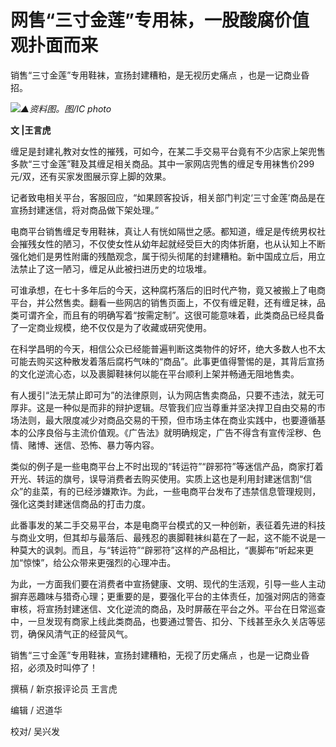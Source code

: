 # 网售“三寸金莲”专用袜，一股酸腐价值观扑面而来

销售“三寸金莲”专用鞋袜，宣扬封建糟粕，是无视历史痛点 ，也是一记商业昏招。

![](https://inews.gtimg.com/newsapp_bt/0/15775896413/1000)_▲资料图。图/IC photo_

**文 |王言虎**

缠足是封建礼教对女性的摧残，可如今，在某二手交易平台竟有不少店家上架兜售多款“三寸金莲”鞋及其缠足相关商品。其中一家网店兜售的缠足专用袜售价299元/双，还有买家发图展示穿上脚的效果。

记者致电相关平台，客服回应，“如果顾客投诉，相关部门判定‘三寸金莲’商品是在宣扬封建迷信，将对商品做下架处理。”

电商平台销售缠足专用鞋袜，真让人有恍如隔世之感。都知道，缠足是传统男权社会摧残女性的陋习，不仅使女性从幼年起就经受巨大的肉体折磨，也从认知上不断强化她们是男性附庸的残酷观念，属于彻头彻尾的封建糟粕。新中国成立后，用立法禁止了这一陋习，缠足从此被扫进历史的垃圾堆。

可谁承想，在七十多年后的今天，这种腐朽落后的旧时代产物，竟又被搬上了电商平台，并公然售卖。翻看一些网店的销售页面上，不仅有缠足鞋，还有缠足袜，品类可谓齐全，而且有的明确写着“按需定制”。这很可能意味着，此类商品已经具备了一定商业规模，绝不仅仅是为了收藏或研究使用。

在科学昌明的今天，相信公众已经能普遍判断这类物件的好坏，绝大多数人也不太可能去购买这种散发着落后腐朽气味的“商品”。此事更值得警惕的是，其背后宣扬的文化逆流心态，以及裹脚鞋袜何以能在平台顺利上架并畅通无阻地售卖。

有人援引“法无禁止即可为”的法律原则，认为网店售卖商品，只要不违法，就无可厚非。这是一种似是而非的辩护逻辑。尽管我们应当尊重并坚决捍卫自由交易的市场法则，最大限度减少对商品交易的干预，但市场主体在商业实践中，也要遵循基本的公序良俗与主流价值观。《广告法》就明确规定，广告不得含有宣传淫秽、色情、赌博、迷信、恐怖、暴力等内容。

类似的例子是一些电商平台上不时出现的“转运符”“辟邪符”等迷信产品，商家打着开光、转运的旗号，误导消费者去购买使用。实质上这也是利用封建迷信割“信众”的韭菜，有的已经涉嫌欺诈。为此，一些电商平台发布了违禁信息管理规则，强化这类封建迷信商品的打击力度。

此番事发的某二手交易平台，本是电商平台模式的又一种创新，表征着先进的科技与商业文明，但其却与最落后、最残忍的裹脚鞋袜纠葛在了一起，这不能不说是一种莫大的讽刺。而且，与“转运符”“辟邪符”这样的产品相比，“裹脚布”听起来更加“惊悚”，给公众带来更强烈的心理冲击。

为此，一方面我们要在消费者中宣扬健康、文明、现代的生活观，引导一些人主动摒弃恶趣味与猎奇心理；更重要的是，要强化平台的主体责任，加强对网店的筛查审核，将宣扬封建迷信、文化逆流的商品，及时屏蔽在平台之外。平台在日常巡查中，一旦发现有商家上线此类商品，也要通过警告、扣分、下线甚至永久关店等惩罚，确保风清气正的经营风气。

销售“三寸金莲”专用鞋袜，宣扬封建糟粕，无视了历史痛点 ，也是一记商业昏招，必须及时叫停了！

撰稿 / 新京报评论员 王言虎

编辑 / 迟道华

校对/ 吴兴发


